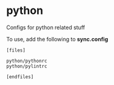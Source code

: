  python
====

Configs for python related stuff

To use, add the following to **sync.config**

    [files]
    
    python/pythonrc
    python/pylintrc
    
    [endfiles]

